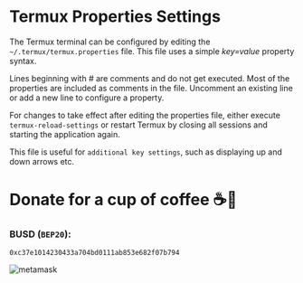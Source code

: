 # Termux Properties Settings

The Termux terminal can be configured by editing the `~/.termux/termux.properties` file. This file uses a simple _key=value_ property syntax.

Lines beginning with # are comments and do not get executed. Most of the properties are included as comments in the file. Uncomment an existing line or add a new line to configure a property.

For changes to take effect after editing the properties file, either execute `termux-reload-settings` or restart Termux by closing all sessions and starting the application again.

This file is useful for `additional key settings`, such as displaying up and down arrows etc.


# Donate for a cup of coffee ☕🥯

### BUSD (`BEP20`):

```
0xc37e1014230433a704bd0111ab853e682f07b794
```

![metamask](https://i.ibb.co/C0HGYDQ/metamask.png)


